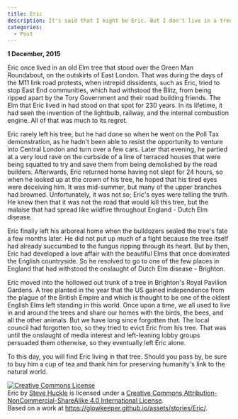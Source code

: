 ```yaml
---
title: Eric
description: It's said that I might be Eric. But I don't live in a tree
categories:
  - Post
---
```

**1 December, 2015**

Eric once lived in an old Elm tree that stood over the Green Man Roundabout, on the outskirts of East London. That was during the days of the M11 link road protests, when intrepid dissidents, such as Eric, tried to stop East End communities, which had withstood the Blitz, from being ripped apart by the Tory Government and their road building friends. The Elm that Eric lived in had stood on that spot for 230 years. In its lifetime, it had seen the invention of the lightbulb, railway, and the internal combustion engine. All of that was much to its regret.

Eric rarely left his tree, but he had done so when he went on the Poll Tax demonstration, as he hadn't been able to resist the opportunity to venture into Central London and turn over a few cars. Later that evening, he partied at a very loud rave on the curbside of a line of terraced houses that were being squatted to try and save them from being demolished by the road builders. Afterwards, Eric returned home having not slept for 24 hours, so when he looked up at the crown of his tree, he hoped that his tired eyes were deceiving him. It was mid-summer, but many of the upper branches had browned. Unfortunately, it was not so; Eric's eyes were telling the truth. He knew then that it was not the road that would kill this tree, but the malaise that had spread like wildfire throughout England - Dutch Elm disease.

Eric finally left his arboreal home when the bulldozers sealed the tree's fate a few months later. He did not put up much of a fight because the tree itself had already succumbed to the fungus ripping through its heart. But by then, Eric had developed a love affair with the beautiful Elms that once dominated the English countryside. So he resolved to go to one of the few places in England that had withstood the onslaught of Dutch Elm disease - Brighton.

Eric moved into the hollowed out trunk of a tree in Brighton's Royal Pavilion Gardens. A tree planted in the year that the US gained independence from the plague of the British Empire and which is thought to be one of the oldest English Elms left standing in this world. Once upon a time, we all used to live in and around the trees and share our homes with the birds, the bees, and all the other animals. But we have long since forgotten that. The local council had forgotten too, so they tried to evict Eric from his tree. That was until the onslaught of media interest and left-leaning lobby groups persuaded them otherwise, so they eventually left Eric alone. ﻿

To this day, you will find Eric living in that tree. Should you pass by, be sure to buy him a cup of tea and thank him for preserving humanity's link to the natural world.

<a rel="license" href="http://creativecommons.org/licenses/by-nc-sa/4.0/"><img alt="Creative Commons License" style="border-width:0" src="https://i.creativecommons.org/l/by-nc-sa/4.0/88x31.png" /></a><br /><span xmlns:dct="http://purl.org/dc/terms/" href="http://purl.org/dc/dcmitype/Text" property="dct:title" rel="dct:type">Eric</span> by <a xmlns:cc="http://creativecommons.org/ns#" href="https://glowkeeper.github.io/" property="cc:attributionName" rel="cc:attributionURL">Steve Huckle</a> is licensed under a <a rel="license" href="http://creativecommons.org/licenses/by-nc-sa/4.0/">Creative Commons Attribution-NonCommercial-ShareAlike 4.0 International License</a>.<br />Based on a work at <a xmlns:dct="http://purl.org/dc/terms/" href="https://glowkeeper.github.io/assets/stories/Eric/" rel="dct:source">https://glowkeeper.github.io/assets/stories/Eric/</a>.
